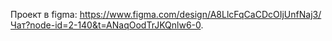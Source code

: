 Проект в figma: https://www.figma.com/design/A8LlcFqCaCDcOIjUnfNaj3/Чат?node-id=2-140&t=ANaqOodTrJKQnlw6-0.
